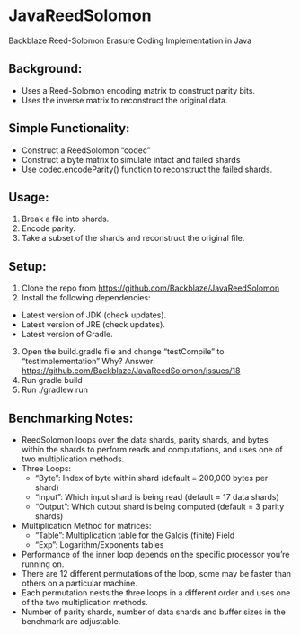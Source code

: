 # JavaReedSolomon
Backblaze Reed-Solomon Erasure Coding Implementation in Java

## Background:
- Uses a Reed-Solomon encoding matrix to construct parity bits.
- Uses the inverse matrix to reconstruct the original data.

## Simple Functionality:
- Construct a ReedSolomon “codec”
- Construct a byte matrix to simulate intact and failed shards
- Use codec.encodeParity() function to reconstruct the failed shards.

## Usage:
1. Break a file into shards.
2. Encode parity.
3. Take a subset of the shards and reconstruct the original file.

## Setup:
1. Clone the repo from https://github.com/Backblaze/JavaReedSolomon
2. Install the following dependencies:
  - Latest version of JDK (check updates).
  - Latest version of JRE (check updates).
  - Latest version of Gradle.
3. Open the build.gradle file and change “testCompile” to “testImplementation”
Why? Answer: https://github.com/Backblaze/JavaReedSolomon/issues/18
4. Run gradle build
5. Run ./gradlew run

## Benchmarking Notes:
- ReedSolomon loops over the data shards, parity shards, and bytes within the shards to perform reads and computations, and uses one of two multiplication methods.
- Three Loops:
  - “Byte”: Index of byte within shard (default = 200,000 bytes per shard)
  - “Input”: Which input shard is being read (default = 17 data shards)
  - “Output”: Which output shard is being computed (default = 3 parity shards)
- Multiplication Method for matrices:
  - “Table”: Multiplication table for the Galois (finite) Field
  - “Exp”: Logarithm/Exponents tables
- Performance of the inner loop depends on the specific processor you’re running on.
- There are 12 different permutations of the loop, some may be faster than others on a particular machine.
- Each permutation nests the three loops in a different order and uses one of the two multiplication methods.
- Number of parity shards, number of data shards and buffer sizes in the benchmark are adjustable.
